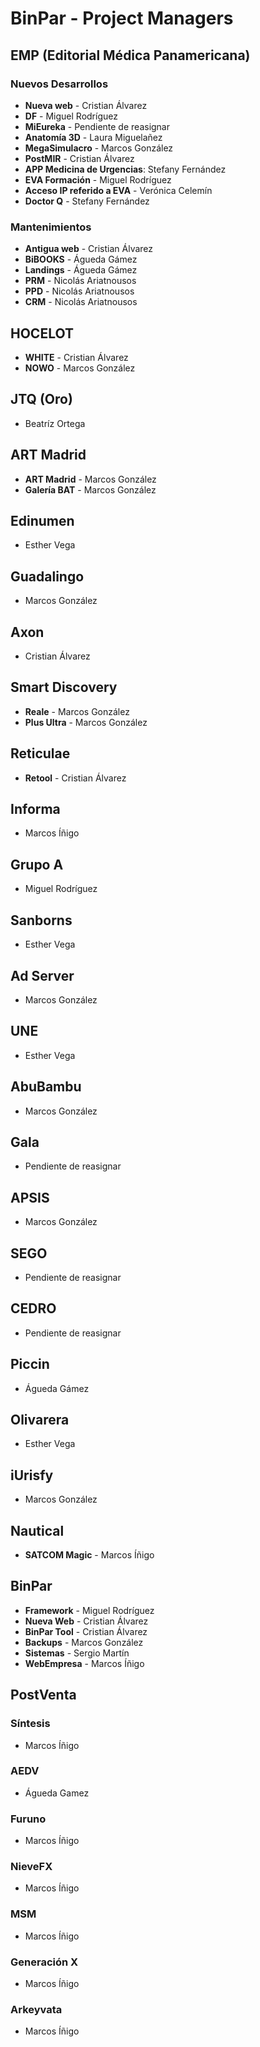 # BinPar - Project Managers

## EMP (Editorial Médica Panamericana)

### Nuevos Desarrollos
 - **Nueva web** - Cristian Álvarez
 - **DF** - Miguel Rodríguez
 - **MiEureka** - Pendiente de reasignar
 - **Anatomía 3D** - Laura Miguelañez
 - **MegaSimulacro** - Marcos González
 - **PostMIR** - Cristian Álvarez
 - **APP Medicina de Urgencias**: Stefany Fernández
 - **EVA Formación** -  Miguel Rodríguez
 - **Acceso IP referido a EVA** - Verónica Celemín
 - **Doctor Q** - Stefany Fernández

### Mantenimientos
  - **Antigua web** - Cristian Álvarez
  - **BiBOOKS** - Águeda Gámez
  - **Landings** - Águeda Gámez
  - **PRM** - Nicolás Ariatnousos
  - **PPD** - Nicolás Ariatnousos
  - **CRM** - Nicolás Ariatnousos

## HOCELOT
- **WHITE** - Cristian Álvarez
- **NOWO** - Marcos González

## JTQ (Oro)
 - Beatríz Ortega

## ART Madrid
 - **ART Madrid** - Marcos González
 - **Galería BAT** - Marcos González

## Edinumen
 - Esther Vega
 
## Guadalingo
 - Marcos González

## Axon
 - Cristian Álvarez

## Smart Discovery
 - **Reale** - Marcos González
 - **Plus Ultra** - Marcos González

## Reticulae
 - **Retool** - Cristian Álvarez

## Informa
 - Marcos Íñigo

## Grupo A
 - Miguel Rodríguez
 
 ## Sanborns
 - Esther Vega

## Ad Server
 - Marcos González

## UNE
 - Esther Vega

## AbuBambu
 - Marcos González

## Gala
 - Pendiente de reasignar

## APSIS
 - Marcos González
 
## SEGO
 - Pendiente de reasignar
 
 ## CEDRO
 - Pendiente de reasignar

## Piccin
 - Águeda Gámez

## Olivarera
 - Esther Vega

## iUrisfy
 - Marcos González
 
 ## Nautical
  - **SATCOM Magic** - Marcos Íñigo

## BinPar
 - **Framework** - Miguel Rodríguez 
 - **Nueva Web** - Cristian Álvarez
 - **BinPar Tool** - Cristian Álvarez
 - **Backups** - Marcos González
 - **Sistemas** - Sergio Martín
 - **WebEmpresa** - Marcos Íñigo
 
## PostVenta

### Síntesis
 - Marcos Íñigo

### AEDV
 - Águeda Gamez
 
### Furuno
 - Marcos Íñigo
 
### NieveFX
 - Marcos Íñigo
 
### MSM
 - Marcos Íñigo
 
### Generación X
 - Marcos Íñigo
 
### Arkeyvata
 - Marcos Íñigo
